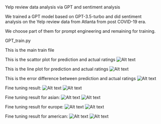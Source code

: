 Yelp review data analysis via GPT and sentiment analysis

We trained a GPT model based on GPT-3.5-turbo and did sentiment analysis
on the Yelp review data from Atlanta from post COVID-19 era.

We choose part of them for prompt engineering and remaining for training.

GPT_train.py

This is the main train file

This is the scattor plot for prediction and actual ratings
![Alt text](scatter_prediction_vs_actual.png)


This is the line plot for prediction and actual ratings
![Alt text](predictions_vs_actuals.png)

This is the error difference between prediction and actual ratings
![Alt text](prediction_error_line_plot.png)


Fine tuning result:
![Alt text](predictions_vs_actuals_finetuning.png)
![Alt text](prediction_error_line_plot_finetuning.png)

Fine tuning result for asian:
![Alt text](predictions_vs_actuals_finetuning-asian.png)
![Alt text](prediction_error_line_plot_finetuning-asian.png)

Fine tuning result for europe:
![Alt text](predictions_vs_actuals_finetuning-europe.png)
![Alt text](prediction_error_line_plot_finetuning-europe.png)

Fine tuning result for american:
![Alt text](predictions_vs_actuals_finetuning-american.png)
![Alt text](prediction_error_line_plot_finetuning-american.png)